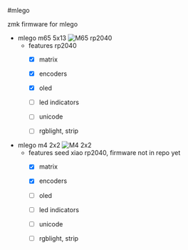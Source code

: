 #mlego

zmk firmware for mlego



- mlego m65 5x13
![M65 rp2040](https://i.imgur.com/tufbaxG.jpg)
  - features rp2040
    - [x] matrix
    - [x] encoders
    - [x] oled
    - [ ] led indicators
    - [ ] unicode
    - [ ] rgblight, strip


- mlego m4 2x2
![M4 2x2](https://i.imgur.com/OLo1Bq0.jpg)
  - features seed xiao rp2040, firmware not in repo yet
    - [x] matrix
    - [x] encoders
    - [ ] oled
    - [ ] led indicators
    - [ ] unicode
    - [ ] rgblight, strip

